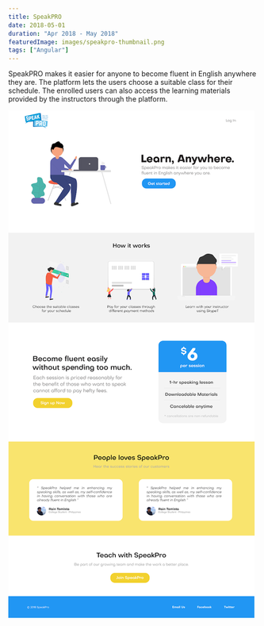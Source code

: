 ```yaml
---
title: SpeakPRO
date: 2018-05-01
duration: "Apr 2018 - May 2018"
featuredImage: images/speakpro-thumbnail.png
tags: ["Angular"]
---
```


SpeakPRO makes it easier for anyone to become fluent in English anywhere they are. The platform lets the users choose a suitable class for their schedule. The enrolled users can also access the learning materials provided by the instructors through the platform.

![SpeakPRO](images/speakpro-landing-page.png "SpeakPRO")
